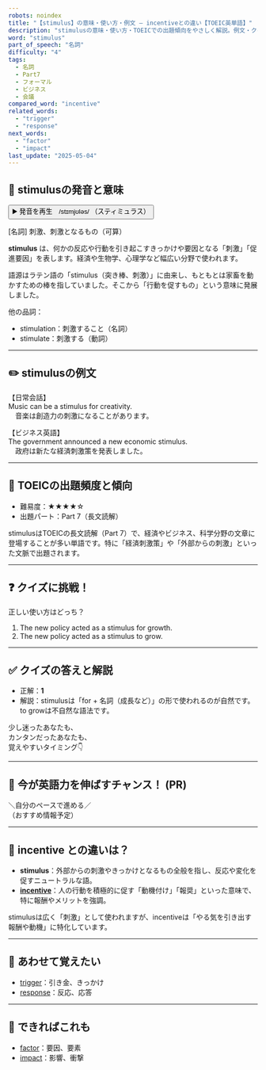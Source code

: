 ```yaml
---
robots: noindex
title: "【stimulus】の意味・使い方・例文 ― incentiveとの違い【TOEIC英単語】"
description: "stimulusの意味・使い方・TOEICでの出題傾向をやさしく解説。例文・クイズ付きでincentiveとの違いもわかりやすく学べます。"
word: "stimulus"
part_of_speech: "名詞"
difficulty: "4"
tags:
  - 名詞
  - Part7
  - フォーマル
  - ビジネス
  - 会議
compared_word: "incentive"
related_words:
  - "trigger"
  - "response"
next_words:
  - "factor"
  - "impact"
last_update: "2025-05-04"
---
```


## 🔰 stimulusの発音と意味

<button class="play-audio" onclick="playTTS('stimulus')">
  <span class="play-audio-main">
    ▶️ 発音を再生　/stɪmjʊləs/
  </span>
  <span class="play-audio-sub">
    （スティミュラス）
  </span>
</button>

[名詞] 刺激、刺激となるもの（可算）

**stimulus** は、何かの反応や行動を引き起こすきっかけや要因となる「刺激」「促進要因」を表します。経済や生物学、心理学など幅広い分野で使われます。

語源はラテン語の「stimulus（突き棒、刺激）」に由来し、もともとは家畜を動かすための棒を指していました。そこから「行動を促すもの」という意味に発展しました。

他の品詞：  
- stimulation：刺激すること（名詞）
- stimulate：刺激する（動詞）

---

## ✏️ stimulusの例文

【日常会話】  
Music can be a stimulus for creativity.  
　音楽は創造力の刺激になることがあります。

【ビジネス英語】  
The government announced a new economic stimulus.  
　政府は新たな経済刺激策を発表しました。

---

## 🎯 TOEICの出題頻度と傾向

- 難易度：★★★★☆
- 出題パート：Part 7（長文読解）

stimulusはTOEICの長文読解（Part 7）で、経済やビジネス、科学分野の文章に登場することが多い単語です。特に「経済刺激策」や「外部からの刺激」といった文脈で出題されます。

---

## ❓ クイズに挑戦！

正しい使い方はどっち？

1. The new policy acted as a stimulus for growth.  
2. The new policy acted as a stimulus to grow.

---

## ✅ クイズの答えと解説

- 正解：**1**
- 解説：stimulusは「for + 名詞（成長など）」の形で使われるのが自然です。to growは不自然な語法です。

少し迷ったあなたも、  
カンタンだったあなたも、  
覚えやすいタイミング👇️

---

## 🚀 今が英語力を伸ばすチャンス！ (PR)

<div class="info-center">
＼自分のペースで進める／<br>  
（おすすめ情報予定）
</div>

---

## 🤔  incentive との違いは？

- **stimulus**：外部からの刺激やきっかけとなるもの全般を指し、反応や変化を促すニュートラルな語。
- **[incentive](/word/incentive)**：人の行動を積極的に促す「動機付け」「報奨」といった意味で、特に報酬やメリットを強調。

stimulusは広く「刺激」として使われますが、incentiveは「やる気を引き出す報酬や動機」に特化しています。

---

## 🧩 あわせて覚えたい

- [trigger](/word/trigger)：引き金、きっかけ
- [response](/word/response)：反応、応答

---

## 📖 できればこれも

- [factor](/word/factor)：要因、要素
- [impact](/word/impact)：影響、衝撃

<!-- cvid: aid31_bid43 -->
